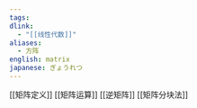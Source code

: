 ```yaml
---
tags:
dlink:
  - "[[线性代数]]"
aliases:
  - 方阵
english: matrix
japanese: ぎょうれつ
---
```

[[矩阵定义]]
[[矩阵运算]]
[[逆矩阵]]
[[矩阵分块法]]
